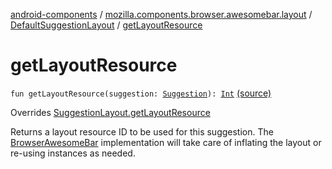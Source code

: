 [android-components](../../index.md) / [mozilla.components.browser.awesomebar.layout](../index.md) / [DefaultSuggestionLayout](index.md) / [getLayoutResource](./get-layout-resource.md)

# getLayoutResource

`fun getLayoutResource(suggestion: `[`Suggestion`](../../mozilla.components.concept.awesomebar/-awesome-bar/-suggestion/index.md)`): `[`Int`](https://kotlinlang.org/api/latest/jvm/stdlib/kotlin/-int/index.html) [(source)](https://github.com/mozilla-mobile/android-components/blob/master/components/browser/awesomebar/src/main/java/mozilla/components/browser/awesomebar/layout/DefaultSuggestionLayout.kt#L16)

Overrides [SuggestionLayout.getLayoutResource](../-suggestion-layout/get-layout-resource.md)

Returns a layout resource ID to be used for this suggestion. The [BrowserAwesomeBar](../../mozilla.components.browser.awesomebar/-browser-awesome-bar/index.md) implementation will take
care of inflating the layout or re-using instances as needed.

